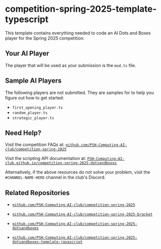 # competition-spring-2025-template-typescript

This template contains everything needed to code an AI Dots and Boxes player for the Spring 2025 competition.

## Your AI Player

The player that will be used as your submission is the `mod.ts` file.

## Sample AI Players

The following players are not submitted. They are samples for to help you figure out how to get started:

- `first_opening_player.ts`
- `random_player.ts`
- `strategic_player.ts`

## Need Help?

Visit the competition FAQs at: [`github.com/PSH-Computing-AI-club/competition-spring-2025`](https://github.com/PSH-Computing-AI-club/competition-spring-2025)

Visit the scripting API documentation at: [`PSH-Computing-AI-club.github.io/competition-spring-2025-dotsandboxes`](https://PSH-Computing-AI-club.github.io/competition-spring-2025-dotsandboxes)

Alternatively, if the above resources do not solve your problem, visit the `#CHANNEL-NAME-HERE` channel in the club's Discord.

## Related Repositories

- [`github.com/PSH-Computing-AI-club/competition-spring-2025`](https://github.com/PSH-Computing-AI-club/competition-spring-2025)

- [`github.com/PSH-Computing-AI-club/competition-spring-2025-bracket`](https://github.com/PSH-Computing-AI-club/competition-spring-2025-bracket)

- [`github.com/PSH-Computing-AI-club/competition-spring-2025-dotsandboxes`](https://github.com/PSH-Computing-AI-club/competition-spring-2025-dotsandboxes)

- [`github.com/PSH-Computing-AI-club/competition-spring-2025-dotsandboxes-template-javascript`](https://github.com/PSH-Computing-AI-club/competition-spring-2025-dotsandboxes-template-javascript)
